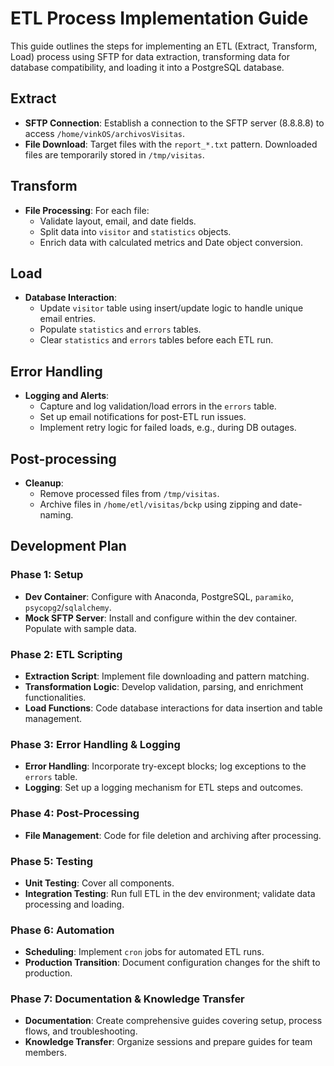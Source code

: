 # ETL Process Implementation Guide

This guide outlines the steps for implementing an ETL (Extract, Transform, Load) process using SFTP for data extraction, transforming data for database compatibility, and loading it into a PostgreSQL database.

## Extract

- **SFTP Connection**: Establish a connection to the SFTP server (8.8.8.8) to access `/home/vinkOS/archivosVisitas`.
- **File Download**: Target files with the `report_*.txt` pattern. Downloaded files are temporarily stored in `/tmp/visitas`.

## Transform

- **File Processing**: For each file:
  - Validate layout, email, and date fields.
  - Split data into `visitor` and `statistics` objects.
  - Enrich data with calculated metrics and Date object conversion.

## Load

- **Database Interaction**:
  - Update `visitor` table using insert/update logic to handle unique email entries.
  - Populate `statistics` and `errors` tables.
  - Clear `statistics` and `errors` tables before each ETL run.

## Error Handling

- **Logging and Alerts**:
  - Capture and log validation/load errors in the `errors` table.
  - Set up email notifications for post-ETL run issues.
  - Implement retry logic for failed loads, e.g., during DB outages.

## Post-processing

- **Cleanup**:
  - Remove processed files from `/tmp/visitas`.
  - Archive files in `/home/etl/visitas/bckp` using zipping and date-naming.

## Development Plan

### Phase 1: Setup

- **Dev Container**: Configure with Anaconda, PostgreSQL, `paramiko`, `psycopg2`/`sqlalchemy`.
- **Mock SFTP Server**: Install and configure within the dev container. Populate with sample data.

### Phase 2: ETL Scripting

- **Extraction Script**: Implement file downloading and pattern matching.
- **Transformation Logic**: Develop validation, parsing, and enrichment functionalities.
- **Load Functions**: Code database interactions for data insertion and table management.

### Phase 3: Error Handling & Logging

- **Error Handling**: Incorporate try-except blocks; log exceptions to the `errors` table.
- **Logging**: Set up a logging mechanism for ETL steps and outcomes.

### Phase 4: Post-Processing

- **File Management**: Code for file deletion and archiving after processing.

### Phase 5: Testing

- **Unit Testing**: Cover all components.
- **Integration Testing**: Run full ETL in the dev environment; validate data processing and loading.

### Phase 6: Automation

- **Scheduling**: Implement `cron` jobs for automated ETL runs.
- **Production Transition**: Document configuration changes for the shift to production.

### Phase 7: Documentation & Knowledge Transfer

- **Documentation**: Create comprehensive guides covering setup, process flows, and troubleshooting.
- **Knowledge Transfer**: Organize sessions and prepare guides for team members.
